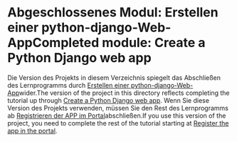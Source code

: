 # <a name="completed-module-create-a-python-django-web-app"></a><span data-ttu-id="ab8ac-101">Abgeschlossenes Modul: Erstellen einer python-django-Web-App</span><span class="sxs-lookup"><span data-stu-id="ab8ac-101">Completed module: Create a Python Django web app</span></span>

<span data-ttu-id="ab8ac-102">Die Version des Projekts in diesem Verzeichnis spiegelt das Abschließen des Lernprogramms durch [Erstellen einer python-django-Web-App](https://docs.microsoft.com/graph/training/python-tutorial?tutorial-step=1)wider.</span><span class="sxs-lookup"><span data-stu-id="ab8ac-102">The version of the project in this directory reflects completing the tutorial up through [Create a Python Django web app](https://docs.microsoft.com/graph/training/python-tutorial?tutorial-step=1).</span></span> <span data-ttu-id="ab8ac-103">Wenn Sie diese Version des Projekts verwenden, müssen Sie den Rest des Lernprogramms ab [Registrieren der APP im Portal](https://docs.microsoft.com/graph/training/python-tutorial?tutorial-step=2)abschließen.</span><span class="sxs-lookup"><span data-stu-id="ab8ac-103">If you use this version of the project, you need to complete the rest of the tutorial starting at [Register the app in the portal](https://docs.microsoft.com/graph/training/python-tutorial?tutorial-step=2).</span></span>